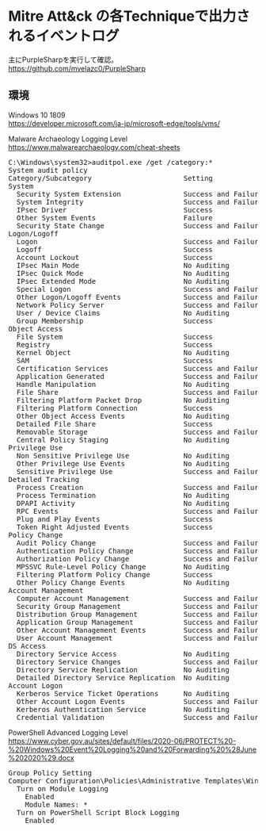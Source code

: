 # Mitre Att&ck の各Techniqueで出力されるイベントログ

主にPurpleSharpを実行して確認。<br>
https://github.com/mvelazc0/PurpleSharp

## 環境
Windows 10 1809<br>
https://developer.microsoft.com/ja-jp/microsoft-edge/tools/vms/

Malware Archaeology Logging Level<br>
https://www.malwarearchaeology.com/cheat-sheets
<pre>
C:\Windows\system32>auditpol.exe /get /category:*
System audit policy
Category/Subcategory                      Setting
System
  Security System Extension               Success and Failure
  System Integrity                        Success and Failure
  IPsec Driver                            Success
  Other System Events                     Failure
  Security State Change                   Success and Failure
Logon/Logoff
  Logon                                   Success and Failure
  Logoff                                  Success
  Account Lockout                         Success
  IPsec Main Mode                         No Auditing
  IPsec Quick Mode                        No Auditing
  IPsec Extended Mode                     No Auditing
  Special Logon                           Success and Failure
  Other Logon/Logoff Events               Success and Failure
  Network Policy Server                   Success and Failure
  User / Device Claims                    No Auditing
  Group Membership                        Success
Object Access
  File System                             Success
  Registry                                Success
  Kernel Object                           No Auditing
  SAM                                     Success
  Certification Services                  Success and Failure
  Application Generated                   Success and Failure
  Handle Manipulation                     No Auditing
  File Share                              Success and Failure
  Filtering Platform Packet Drop          No Auditing
  Filtering Platform Connection           Success
  Other Object Access Events              No Auditing
  Detailed File Share                     Success
  Removable Storage                       Success and Failure
  Central Policy Staging                  No Auditing
Privilege Use
  Non Sensitive Privilege Use             No Auditing
  Other Privilege Use Events              No Auditing
  Sensitive Privilege Use                 Success and Failure
Detailed Tracking
  Process Creation                        Success and Failure
  Process Termination                     No Auditing
  DPAPI Activity                          No Auditing
  RPC Events                              Success and Failure
  Plug and Play Events                    Success
  Token Right Adjusted Events             Success
Policy Change
  Audit Policy Change                     Success and Failure
  Authentication Policy Change            Success and Failure
  Authorization Policy Change             Success and Failure
  MPSSVC Rule-Level Policy Change         No Auditing
  Filtering Platform Policy Change        Success
  Other Policy Change Events              No Auditing
Account Management
  Computer Account Management             Success and Failure
  Security Group Management               Success and Failure
  Distribution Group Management           Success and Failure
  Application Group Management            Success and Failure
  Other Account Management Events         Success and Failure
  User Account Management                 Success and Failure
DS Access
  Directory Service Access                No Auditing
  Directory Service Changes               Success and Failure
  Directory Service Replication           No Auditing
  Detailed Directory Service Replication  No Auditing
Account Logon
  Kerberos Service Ticket Operations      No Auditing
  Other Account Logon Events              Success and Failure
  Kerberos Authentication Service         No Auditing
  Credential Validation                   Success and Failure
</pre>

PowerShell Advanced Logging Level<br>
https://www.cyber.gov.au/sites/default/files/2020-06/PROTECT%20-%20Windows%20Event%20Logging%20and%20Forwarding%20%28June%202020%29.docx
<pre>
Group Policy Setting
Computer Configuration\Policies\Administrative Templates\Windows Components\Windows PowerShell
  Turn on Module Logging
    Enabled
    Module Names: *
  Turn on PowerShell Script Block Logging
    Enabled
</pre>
